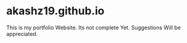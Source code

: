 # akashz19.github.io

This is my portfolio Website. 
Its not complete Yet.
Suggestions Will be appreciated.
